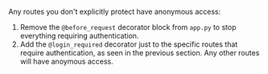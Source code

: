 Any routes you don't explicitly protect have anonymous access:

1. Remove the `@before_request` decorator block from `app.py` to stop everything requiring authentication.
2. Add the `@login_required` decorator just to the specific routes that require authentication, as seen in the previous section. Any other routes will have anoymous access.
